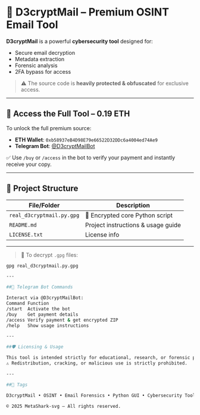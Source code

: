 # 🔐 D3cryptMail – Premium OSINT Email Tool

**D3cryptMail** is a powerful **cybersecurity tool** designed for:

- Secure email decryption  
- Metadata extraction  
- Forensic analysis  
- 2FA bypass for access

> ⚠️ The source code is **heavily protected & obfuscated** for exclusive access.

---

## 💸 Access the Full Tool – **0.19 ETH**

To unlock the full premium source:

- **ETH Wallet**: `0xb58937eB4D98E79e66522D32DDc6a4004ed74Ae9`  
- **Telegram Bot**: [@D3cryptMailBot](https://t.me/D3cryptMailBot)

✅ Use `/buy` or `/access` in the bot to verify your payment and instantly receive your copy.

---

## 📁 Project Structure

| File/Folder               | Description                                 |
|--------------------------|---------------------------------------------|
| `real_d3cryptmail.py.gpg`| 🔐 Encrypted core Python script              |
| `README.md`              | Project instructions & usage guide          |
| `LICENSE.txt`            | License info                                |

---

> 🧷 To decrypt `.gpg` files:
```bash
gpg real_d3cryptmail.py.gpg

---

##🤖 Telegram Bot Commands

Interact via @D3cryptMailBot:
Command	Function
/start	Activate the bot
/buy	Get payment details
/access	Verify payment & get encrypted ZIP
/help	Show usage instructions

---

##🛡️ Licensing & Usage

This tool is intended strictly for educational, research, or forensic purposes.
⚠️ Redistribution, cracking, or malicious use is strictly prohibited.

---

##📌 Tags

D3cryptMail • OSINT • Email Forensics • Python GUI • Cybersecurity Tool • Metadata Analyzer • Telegram Bot • Premium Obfuscation

© 2025 MetaShark-svg — All rights reserved.
